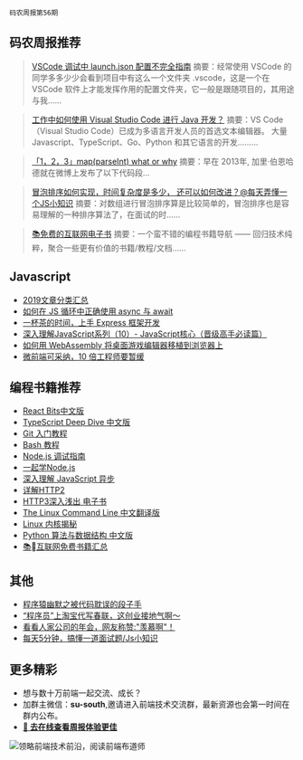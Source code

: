 `码农周报第56期`

码农周报推荐
-------


> [VSCode 调试中 launch.json 配置不完全指南](https://www.javascriptc.com/2968.html)
> 摘要：经常使用 VSCode 的同学多多少少会看到项目中有这么一个文件夹 .vscode，这是一个在 VSCode 软件上才能发挥作用的配置文件夹，它一般是跟随项目的，其用途与我……

> [工作中如何使用 Visual Studio Code 进行 Java 开发？](https://www.javascriptc.com/2689.html)
> 摘要：VS Code（Visual Studio Code）已成为多语言开发人员的首选文本编辑器。 大量 Javascript、TypeScript、Go、Python 和其它语言的开发………

> [「1，2，3」map(parseInt) what or why](https://www.javascriptc.com/interview-tips/zh_cn/javascript/array-map-parseint-why/)
> 摘要：早在 2013年, 加里·伯恩哈德就在微博上发布了以下代码段…


> [冒泡排序如何实现，时间复杂度是多少， 还可以如何改进？@每天弄懂一个JS小知识](https://www.javascriptc.com/interview-tips/zh_cn/javascript/javascript-array-sort/)
> 摘要：对数组进行冒泡排序算是比较简单的，冒泡排序也是容易理解的一种排序算法了，在面试的时……


> [📚免费的互联网电子书](https://www.javascriptc.com/books-navigation)
> 摘要：一个蛮不错的编程书籍导航 —— 回归技术纯粹，聚合一些更有价值的书籍/教程/文档……


Javascript
-------

+ [2019文章分类汇总](https://mp.weixin.qq.com/s/6m7pA5Gtq8zUPvJQ43ilFg)
+ [如何在 JS 循环中正确使用 async 与 await](https://www.javascriptc.com/3456.html)
+ [一杯茶的时间，上手 Express 框架开发](https://www.javascriptc.com/3170.html)
+ [深入理解JavaScript系列（10）- JavaScript核心（晋级高手必读篇）](https://www.javascriptc.com/3615.html)
+ [如何用 WebAssembly 将桌面游戏编辑器移植到浏览器上](https://www.javascriptc.com/3121.html)
+ [微前端可采纳，10 倍工程师要暂缓](https://www.javascriptc.com/3122.html)


编程书籍推荐
-------

- [React Bits中文版](https://www.javascriptc.com/books/react-bits-cn/)
- [TypeScript Deep Dive 中文版](https://www.javascriptc.com/books/typescript-deep-dive/)
- [Git 入门教程](https://www.javascriptc.com/books/git-tutorial/)
- [Bash 教程](https://www.javascriptc.com/books/bash-tutorial/)
- [Node.js 调试指南](https://www.javascriptc.com/books/node-in-debugging/)
- [一起学Node.js](https://www.javascriptc.com/books/learn-nodejs/)
- [深入理解 JavaScript 异步](https://www.javascriptc.com/books/javascript-async-tutorial/)
- [详解HTTP2](https://www.javascriptc.com/books/http2-explained/)
- [HTTP3深入浅出 电子书](https://www.javascriptc.com/books/http3-explained/)
- [The Linux Command Line 中文翻译版](https://www.javascriptc.com/books/linux-command-line/)
- [Linux 内核揭秘](https://www.javascriptc.com/books/linux-insides-cn/)
- [Python 算法与数据结构 中文版](https://www.javascriptc.com/books/python-data-structure-cn/)
- [📚互联网免费书籍汇总](https://www.javascriptc.com/books-navigation)

其他
-------
+ [程序猿幽默之被代码耽误的段子手](https://www.javascriptc.com/3564.html)
+ [“程序员”上淘宝代写春联，这创业接地气啊～](https://mp.weixin.qq.com/s/UgeCgzrr7coBcLFENEncxg)
+ [看看人家公司的年会，网友称赞:"羡慕啊"！](https://mp.weixin.qq.com/s/8iuwhiuxdpLQ0LWugxxokw)
+ [每天5分钟，搞懂一道面试题/Js小知识](https://www.javascriptc.com/interview-tips/)



更多精彩
-------
+ 想与数十万前端一起交流、成长？
+ 加群主微信：**su-south**,邀请进入前端技术交流群，最新资源也会第一时间在群内公布。
+ **[:lollipop: 去在线查看周报体验更佳](https://www.javascriptc.com/category/javascript-weekly)**

![领略前端技术前沿，阅读前端布道师](https://user-images.githubusercontent.com/18324563/100540104-2b5d5a00-3276-11eb-90b4-1a8d6a4444b8.png)




